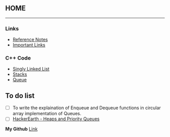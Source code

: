 ## HOME
------------------------------------------------------------------------------------------------------------------------------------------
### Links
* [Reference Notes](refnotes.md)
* [Important Links](implinks.md)
### C++ Code
* [Singly Linked List](sll.md)
* [Stacks](stack.md)
* [Queue](queue.md)



## To do list
- [ ] To write the explaination of Enqueue and Dequeue functions in circular array implementation of Queues.
- [ ] [HackerEarth - Heaps and Priority Queues](https://www.hackerearth.com/practice/notes/heaps-and-priority-queues/)

**My Github** [Link](https://github.com/adist98)
